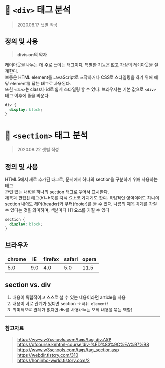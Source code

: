 # 🧩 `<div>` 태그 분석

> 2020.08.17 샛별 작성

## 정의 및 사용

> **division의 약자**

레이아웃을 나누는 데 주로 쓰이는 태그이다. 특별한 기능은 없고 가상의 레이아웃을 설계한다. <br>
보통은 HTML element를 JavaScript로 조작하거나 CSS로 스타일링을 하기 위해 해당 element를 담는 태그로 사용된다. <br>
또한 `<div>`는 class나 id로 쉽게 스타일링 할 수 있다. 브라우저는 기본 값으로 `<div>` 태그 이후에 줄을 띄운다.

```css
div {
  display: block;
}
```

# 🧩 `<section>` 태그 분석
> 2020.08.22 샛별 작성

## 정의 및 사용

HTML5에서 새로 추가된 태그로, 문서에서 하나의 section을 구분하기 위해 사용하는 태그 <br>
관련 있는 내용을 하나의 section 태그로 묶어서 표시한다. <br>
제목과 관련된 태그(h1~h6)를 자식 요소로 가지기도 한다.
독립적인 영역이어도 하나의 section 내에도 헤더(header)와 푸터(footer)를 둘 수 있다. 나름의 제목 체계를 가질 수 있다는 것을 의미하며, 섹션마다 H1 요소를 가질 수 있다.



```css
section {
  display: block;
}
```

## 브라우저

chrome | IE | firefox | safari | opera
--- | --- | --- | --- | ---
5.0 | 9.0 | 4.0 | 5.0 | 11.5

## section vs. div

1. 내용이 독립적이고 스스로 설 수 있는 내용이라면 article을 사용
2. 내용이 서로 관계가 있다면 section -> `하위 element!`
3. 의미적으로 관계가 없다면 div를 사용(div는 오직 내용을 묶는 역할)

---

### 참고자료

> https://www.w3schools.com/tags/tag_div.ASP <br>
> https://ofcourse.kr/html-course/div-%ED%83%9C%EA%B7%B8 <br>
> https://www.w3schools.com/tags/tag_section.asp <br>
> https://webdir.tistory.com/310 <br>
> https://honinbo-world.tistory.com/2
